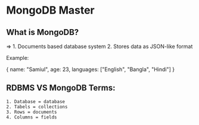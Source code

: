 # MongoDB Master

## What is MongoDB?
=> 
    1. Documents based database system
    2. Stores data as JSON-like format

Example: 

{
    name: "Samiul",
    age: 23,
    languages: ["English", "Bangla", "Hindi"]
}

## RDBMS VS MongoDB Terms:
    1. Database = database
    2. Tabels = collections
    3. Rows = documents
    4. Columns = fields

